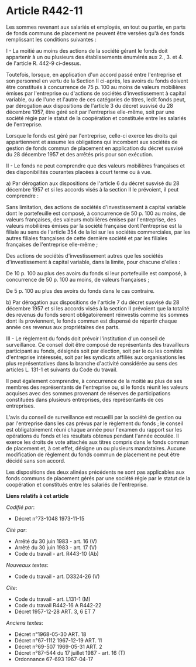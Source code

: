 # Article R442-11

Les sommes revenant aux salariés et employés, en tout ou partie, en parts de fonds communs de placement ne peuvent être
versées qu'à des fonds remplissant les conditions suivantes :

I - La moitié au moins des actions de la société gérant le fonds doit appartenir à un ou plusieurs des établissements
énumérés aux 2., 3. et 4. de l'article R. 442-9 ci-dessus.

Toutefois, lorsque, en application d'un accord passé entre l'entreprise et son personnel en vertu de la Section II ci-après,
les avoirs du fonds doivent être constitués à concurrence de 75 p. 100 au moins de valeurs mobilières émises par l'entreprise
ou d'actions de sociétés d'investissement à capital variable, ou de l'une et l'autre de ces catégories de titres, ledit fonds
peut, par dérogation aux dispositions de l'article 3 du décret susvisé du 28 décembre 1957, être géré soit par l'entreprise
elle-même, soit par une société régie par le statut de la coopération et constituée entre les salariés de l'entreprise.

Lorsque le fonds est géré par l'entreprise, celle-ci exerce les droits qui appartiennent et assume les obligations qui
incombent aux sociétés de gestion de fonds commun de placement en application du décret susvisé du 28 décembre 1957 et des
arrêtés pris pour son exécution.

II - Le fonds ne peut comprendre que des valeurs mobilières françaises et des disponibilités courantes placées à court terme
ou à vue.

a) Par dérogation aux dispositions de l'article 6 du décret susvisé du 28 décembre 1957 et si les accords visés à la section
II le prévoient, il peut comprendre :

Sans limitation, des actions de sociétés d'investissement à capital variable dont le portefeuille est composé, à concurrence
de 50 p. 100 au moins, de valeurs françaises, des valeurs mobilières émises par l'entreprise, des valeurs mobilières émises
par la société française dont l'entreprise est la filiale au sens de l'article 354 de la loi sur les sociétés commerciales,
par les autres filiales françaises de cette dernière société et par les filiales françaises de l'entreprise elle-même ;

Des actions de sociétés d'investissement autres que les sociétés d'investissement à capital variable, dans la limite, pour
chacune d'elles :

De 10 p. 100 au plus des avoirs du fonds si leur portefeuille est composé, à concurrence de 50 p. 100 au moins, de valeurs
françaises ;

De 5 p. 100 au plus des avoirs du fonds dans le cas contraire.

b) Par dérogation aux dispositions de l'article 7 du décret susvisé du 28 décembre 1957 et si les accords visés à la section
II prévoient que la totalité des revenus du fonds seront obligatoirement réinvestis comme les sommes dont ils proviennent, le
fonds commun est dispensé de répartir chaque année ces revenus aux propriétaires des parts.

III - Le règlement du fonds doit prévoir l'institution d'un conseil de surveillance. Ce conseil doit être composé de
représentants des travailleurs participant au fonds, désignés soit par élection, soit par le ou les comités d'entreprise
intéressés, soit par les syndicats affiliés aux organisations les plus représentatives dans la branche d'activité considérée
au sens des articles L. 131-1 et suivants du Code du travail.

Il peut également comprendre, à concurrence de la moitié au plus de ses membres des représentants de l'entreprise ou, si le
fonds réunit les valeurs acquises avec des sommes provenant de réserves de participations constituées dans plusieurs
entreprises, des représentants de ces entreprises.

L'avis du conseil de surveillance est recueilli par la société de gestion ou par l'entreprise dans les cas prévus par le
règlement du fonds ; le conseil est obligatoirement réuni chaque année pour l'examen du rapport sur les opérations du fonds
et les résultats obtenus pendant l'année écoulée. Il exerce les droits de vote attachés aux titres compris dans le fonds
commun de placement et, à cet effet, désigne un ou plusieurs mandataires. Aucune modification de règlement du fonds commun de
placement ne peut être décidé sans son accord.

Les dispositions des deux alinéas précédents ne sont pas applicables aux fonds communs de placement gérés par une société
régie par le statut de la coopération et constitués entre les salariés de l'entreprise.

**Liens relatifs à cet article**

_Codifié par_:

  - Décret n°73-1048 1973-11-15

_Cité par_:

  - Arrêté du 30 juin 1983 - art. 16 (V)
  - Arrêté du 30 juin 1983 - art. 17 (V)
  - Code du travail - art. R443-10 (Ab)

_Nouveaux textes_:

  - Code du travail - art. D3324-26 (V)

_Cite_:

  - Code du travail - art. L131-1 (M)
  - Code du travail R442-16 A R442-22
  - Décret  1957-12-28 ART. 3, 6 ET 7

_Anciens textes_:

  - Décret n°1968-05-30 ART. 18
  - Décret n°67-1112 1967-12-19 ART. 11
  - Décret n°69-507 1969-05-31 ART. 2
  - Décret n°87-544 du 17 juillet 1987 - art. 16 (T)
  - Ordonnance 67-693 1967-04-17
